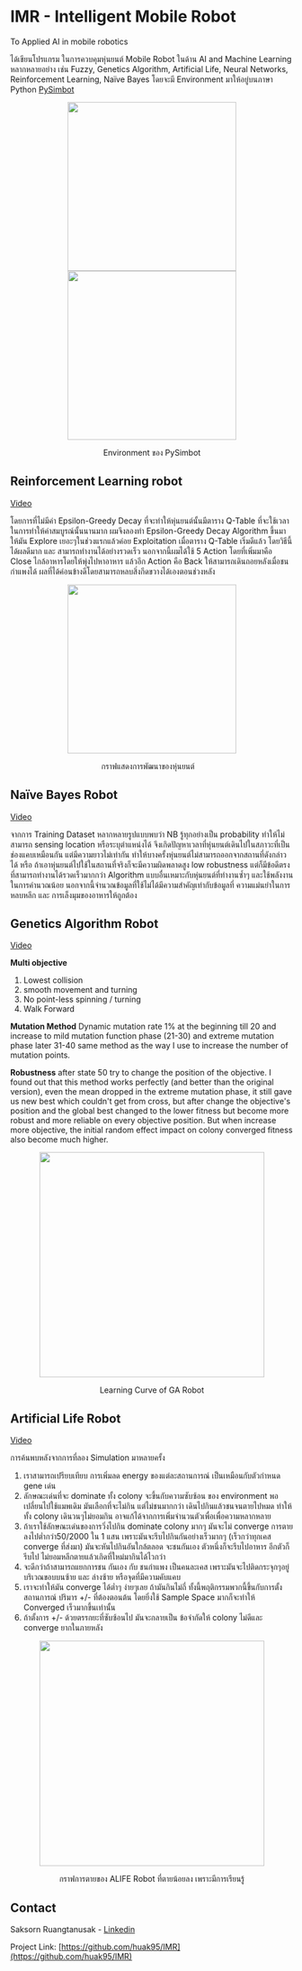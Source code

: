 # IMR - Intelligent Mobile Robot 

To Applied AI in mobile robotics

ได้เขียนโปรแกรม ในการควบคุมหุ่นยนต์ Mobile Robot ในด้าน AI and Machine Learning หลากหลายอย่าง เช่น Fuzzy, Genetics Algorithm, Artificial Life, Neural Networks, Reinforcement Learning, Naïve Bayes โดยจะมี Environment มาให้อยู่บนภาษา Python [PySimbot](https://github.com/jetstreamc/PySimbot)

<div align="center">
  <img height="300" src="https://user-images.githubusercontent.com/38836072/163747471-84b29dc6-0433-4213-945c-08ae7984754e.png">
  <img height="300" src="https://user-images.githubusercontent.com/38836072/163747476-f209bcf9-722e-4b01-9361-4439a289f5c8.png">
  
  Environment ของ PySimbot
</div>
  
<!--Reinforcement Learning robot-->
## Reinforcement Learning robot
[Video](https://www.youtube.com/watch?v=k3BVSOvV5u8)

โดยการที่ไม่มีค่า Epsilon-Greedy Decay ที่จะทำให้หุ่นยนต์นั้นมีตาราง Q-Table ที่จะใช้เวลาในการทำให้ค่าสมบูรณ์นั้นนานมาก ผมจึงลองทำ Epsilon-Greedy Decay Algorithm ขึ้นมาให้มัน Explore เยอะๆในช่วงแรกแล้วค่อย Exploitation เมื่อตาราง Q-Table เริ่มดีแล้ว โดยวิธีนี้ได้ผลดีมาก และ สามารถทำงานได้อย่างรวดเร็ว นอกจากนี้ผมได้ใช้ 5 Action โดยที่เพิ่มมาคือ Close ไกล้อาหารโดยให้พุ่งไปหาอาหาร แล้วอีก Action คือ Back ให้สามารถเดินถอยหลังเมื่อชนกำแพงได้ ผลที่ได้ค่อนข้างดีโดยสามารถหลบสิ่งกีดขวางได้เองตอนช่วงหลัง

<div align="center">
  <img height="300" src="https://user-images.githubusercontent.com/38836072/163748063-1e56ac99-946c-4cc2-99d8-864bbaad4ebd.png">
  
  กราฟแสดงการพัฒนาของหุ่นยนต์ 
</div>

<!--Naïve Bayes Robot-->
## Naïve Bayes Robot
[Video](https://youtu.be/FdqGhlOucJ0)

จากการ Training Dataset หลากหลายรูปแบบพบว่า NB รู้ทุกอย่างเป็น probability ทำให้ไม่สามารถ sensing location หรือระบุตำแหน่งได้ จึงเกิดปัญหาเวลาที่หุ่นยนต์เดินไปในสภาวะที่เป็นช่องแคบเหมือนกัน แต่มีความยาวไม่เท่ากัน ทำให้บางครั้งหุ่นยนต์ไม่สามารถออกจากสถานที่ดังกล่าวได้ หรือ ถ้าเอาหุ่นยนต์ไปใช้ในสถานที่จริงก็จะมีความผิดพลาดสูง low robustness แต่ก็มีข้อดีตรงที่สามารถทำงานได้รวดเร็วมากกว่า Algorithm แบบอื่นเหมาะกับหุ่นยนต์ที่ทำงานซ้ำๆ และใช้พลังงานในการคำนวณน้อย นอกจากนี้จำนวณข้อมูลที่ใช้ไม่ได้มีความสำคัญเท่ากับข้อมูลที่ ความแม่นยำในการหลบหลีก และ การเล็งมุมของอาหารให้ถูกต้อง

<!--Genetics Algorithm Robot-->
## Genetics Algorithm Robot
[Video](https://youtu.be/jNgFGnaLr1Y)

**Multi objective**
1. Lowest collision 
2. smooth movement and turning
3. No point-less spinning / turning
4. Walk Forward

**Mutation Method**
Dynamic mutation rate 1% at the beginning till 20 and increase to mild mutation function phase (21-30) and extreme mutation phase later 31-40 same method as the way I use to increase the number of mutation points.

**Robustness**
after state 50 try to change the position of the objective. I found out that this method works perfectly (and better than the original version), even the mean dropped in the extreme mutation phase, it still gave us new best which couldn't get from cross, but after change the objective's position and the global best changed to the lower fitness but become more robust and more reliable on every objective position. But when increase more objective, the initial random effect impact on colony converged fitness also become much higher. 


<div align="center">
  <img height="400" src="https://user-images.githubusercontent.com/38836072/163748365-a2690424-ff60-4823-b064-70c8ba3f004b.png">
  
  Learning Curve of GA Robot
</div>

<!--Artificial Life Robot-->
## Artificial Life Robot
[Video](https://youtu.be/9x1y5knal7A)

การค้นพบหลังจากการที่ลอง Simulation มาหลายครั้ง
1.	เราสามารถเปรียบเทียบ การเพิ่มลด energy ของแต่ละสถานการณ์ เป็นเหมือนกับตัวกำหนด gene เด่น
2.	ลักษณะเด่นที่จะ dominate ทั้ง colony จะขึ้นกับความซับซ้อน ของ environment พอเปลี่ยนไปใช้แมพเดิม มันเลือกที่จะไม่กิน แต่ไม่ชนมากกว่า เดินไปกินแล้วชนจนตายไปหมด ทำให้ทั้ง colony เดินวนๆไม่ยอมกิน อาจแก้ได้จากการเพิ่มจำนวนตัวเพื่อเพื่อความหลากหลาย
3.	ถ้าเราใช้ลักษณะเด่นของการวิ่งไปกิน dominate colony มากๆ มันจะไม่ converge การตายลงไปต่ำกว่า50/2000 ใน 1 แสน เพราะมันจะรีบไปกินกันอย่างเร็วมากๆ (เร็วกว่าทุกเคส converge ที่ส่งมา) มันจะหันไปกินอันใกล้ตลอด จะชนกันเอง ตัวหนึ่งก็จะรีบไปอาหาร อีกตัวก็รีบไป ไม่ยอมหลีกตายแล้วเกิดที่ใหม่มากินได้ไวกว่า
4.	จะดีกว่าถ้าสามารถแยกการชน กันเอง กับ ชนกำแพง เป็นคนละเคส เพราะมันจะไปติดกระจุกๆอยู่บริเวณขอบบนซ้าย และ ล่างซ้าย หรือจุดที่มีความคับแคบ
5.	เราจะทำให้มัน converge ได้ต่ำๆ ง่ายๆเลย ถ้ามันกินไม่ถี่ ทั้งนี้พฤติกรรมพวกนี้ขึ้นกับการตั้ง สถานการณ์ ปริมาร +/- ที่ต้องตอนต้น โดยยิ่งใช้ Sample Space มากก็จะทำให้ Converged เร็วมากขึ้นเท่านั้น
6.	ถ้าตั้งการ +/- ด้วยตรรกยะที่ซับซ้อนไป มันจะกลายเป็น ข้อจำกัดให้ colony ไม่ดีและ converge ยากในภายหลัง

<div align="center">
  <img height="400" src="https://user-images.githubusercontent.com/38836072/163748511-03e72749-b38e-4df4-a0e2-4dbdd27708e0.png">
  
  กราฟการตายของ ALIFE Robot ที่ตายน้อยลง เพราะมีการเรียนรู้
</div>


<!-- Contact-->
## Contact
Saksorn Ruangtanusak - [Linkedin](https://www.linkedin.com/in/saksorn/)

Project Link: [https://github.com/huak95/IMR](https://github.com/huak95/IMR)
